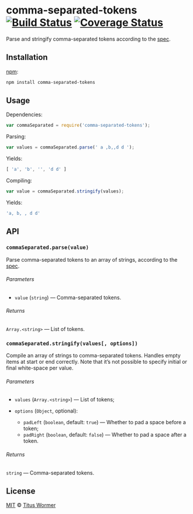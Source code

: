 # comma-separated-tokens [![Build Status][travis-badge]][travis] [![Coverage Status][codecov-badge]][codecov]

<!--lint disable heading-increment list-item-spacing no-duplicate-headings-->

Parse and stringify comma-separated tokens according to the [spec][].

## Installation

[npm][npm-install]:

```bash
npm install comma-separated-tokens
```

## Usage

Dependencies:

```javascript
var commaSeparated = require('comma-separated-tokens');
```

Parsing:

```javascript
var values = commaSeparated.parse(' a ,b,,d d ');
```

Yields:

```js
[ 'a', 'b', '', 'd d' ]
```

Compiling:

```javascript
var value = commaSeparated.stringify(values);
```

Yields:

```js
'a, b, , d d'
```

## API

### `commaSeparated.parse(value)`

Parse comma-separated tokens to an array of strings, according to the
[spec][].

###### Parameters

*   `value` (`string`) — Comma-separated tokens.

###### Returns

`Array.<string>` — List of tokens.

### `commaSeparated.stringify(values[, options])`

Compile an array of strings to comma-separated tokens.
Handles empty items at start or end correctly.
Note that it’s not possible to specify initial or final
white-space per value.

###### Parameters

*   `values` (`Array.<string>`) — List of tokens;
*   `options` (`Object`, optional):

    *   `padLeft` (`boolean`, default: `true`)
        — Whether to pad a space before a token;
    *   `padRight` (`boolean`, default: `false`)
        — Whether to pad a space after a token.

###### Returns

`string` — Comma-separated tokens.

## License

[MIT][license] © [Titus Wormer][author]

<!-- Definitions -->

[travis-badge]: https://img.shields.io/travis/wooorm/comma-separated-tokens.svg

[travis]: https://travis-ci.org/wooorm/comma-separated-tokens

[codecov-badge]: https://img.shields.io/codecov/c/github/wooorm/comma-separated-tokens.svg

[codecov]: https://codecov.io/github/wooorm/comma-separated-tokens

[npm-install]: https://docs.npmjs.com/cli/install

[license]: LICENSE

[author]: http://wooorm.com

[spec]: https://html.spec.whatwg.org/#comma-separated-tokens
